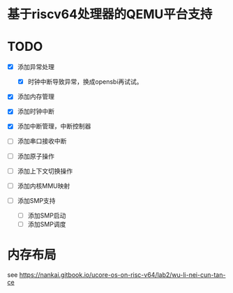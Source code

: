 # 基于riscv64处理器的QEMU平台支持

# TODO

- [x] 添加异常处理
  - [x] 时钟中断导致异常，换成opensbi再试试。
- [x] 添加内存管理
- [x] 添加时钟中断
- [x] 添加中断管理，中断控制器
- [ ] 添加串口接收中断
- [ ] 添加原子操作
- [ ] 添加上下文切换操作
- [ ] 添加内核MMU映射

- [ ] 添加SMP支持
  - [ ] 添加SMP启动
  - [ ] 添加SMP调度

# 内存布局

see https://nankai.gitbook.io/ucore-os-on-risc-v64/lab2/wu-li-nei-cun-tan-ce

